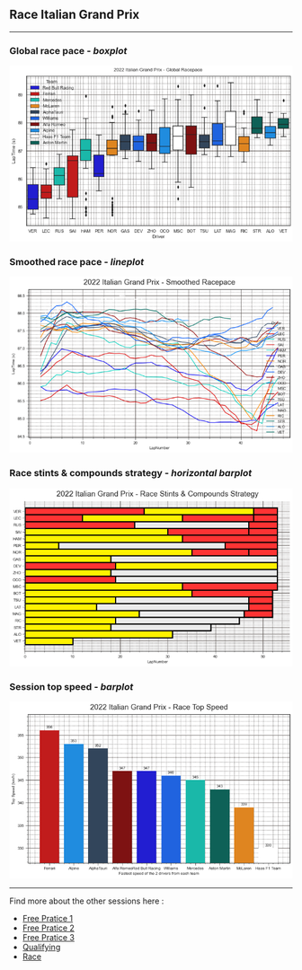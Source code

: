 ## Race Italian Grand Prix

---

### Global race pace - *boxplot*

<img src="/output/2022-09-11_Italian_Grand_Prix/global_racepace_white.png?raw=true"/>

### Smoothed race pace - *lineplot*

<img src="/output/2022-09-11_Italian_Grand_Prix/smoothed_racepace_white.png?raw=true"/>

### Race stints & compounds strategy - *horizontal barplot*

<img src="/output/2022-09-11_Italian_Grand_Prix/race_stints_compounds_stategy_white.png?raw=true"/>

### Session top speed - *barplot*

<img src="/output/2022-09-11_Italian_Grand_Prix/topspeed_race_white.png?raw=true"/>

--- 

Find more about the other sessions here :
  - [Free Pratice 1](/page/FP1/2022-09-11_Italian_Grand_Prix)  
  - [Free Pratice 2](/page/FP2/2022-09-11_Italian_Grand_Prix) 
  - [Free Pratice 3](/page/FP3/2022-09-11_Italian_Grand_Prix)
  - [Qualifying](/page/Qualifying/2022-09-11_Italian_Grand_Prix) 
  - [Race](/page/Race/2022-09-11_Italian_Grand_Prix)